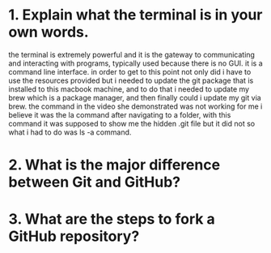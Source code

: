 # 1. Explain what the terminal is in your own words.

the terminal is extremely powerful and it is the gateway to communicating and interacting with programs, typically used because there is no GUI. it is a command line interface. in order to get to this point not only did i have to use the resources provided but i needed to update the git package that is installed to this macbook machine, and to do that i needed to update my brew which is a package manager, and then finally could i update my git via brew. the command in the video she demonstrated was not working for me i believe it was the la command after navigating to a folder, with this command it was supposed to show me the hidden .git file but it did not so what i had to do was ls -a command.

# 2. What is the major difference between Git and GitHub?

# 3. What are the steps to fork a GitHub repository?
